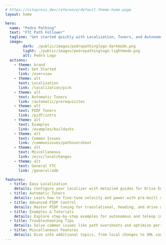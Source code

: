 ```yaml
---
# https://vitepress.dev/reference/default-theme-home-page
layout: home

hero:
  name: "Pedro Pathing"
  text: "FTC Path Follower"
  tagline: "Get started quickly with Localization, Tuners, and Autonomous OpModes!"
  image:
        dark: ./public/images/pedropathinglogo-darkmode.png
        light: ./public/images/pedropathinglogo-lightmode.png
        alt: Pedro Logo
  actions:
    - theme: brand
      text: Get Started
      link: /overview
    - theme: alt
      text: Localization
      link: /localization/pick
    - theme: alt
      text: Automatic Tuners
      link: /automatic/prerequisites
    - theme: alt
      text: PIDF Tuners
      link: /pidf/intro
    - theme: alt
      text: Examples
      link: /examples/buildauto
    - theme: alt
      text: Common Issues
      link: /commonissues/pathovershoot
    - theme: alt
      text: Miscellaneous
      link: /misc/localchanges
    - theme: alt
      text: General FTC
      link: /general/adb

features:
  - title: Easy Localization
    details: Configure your localizer with detailed guides for Drive Encoder, Two/Three Wheel setups, and more.
  - title: Automatic Tuners
    details: Learn how to fine-tune velocity and power with pre-built automatic tuning tools.
  - title: Advanced PIDF Control
    details: Master PIDF tuning for translational, heading, and drive mechanisms.
  - title: Examples & Tutorials
    details: Explore step-by-step examples for autonomous and teleop implementations.
  - title: Troubleshooting Tips
    details: Solve common issues like path overshoots and optimize performance with our tips.
  - title: Miscellaneous Features
    details: Dive into additional topics, from local changes to XML configuration tutorials.
---
```

